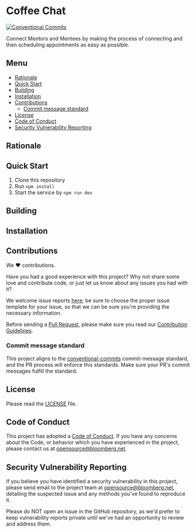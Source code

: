 # Coffee Chat  <!-- omit in toc -->

[![Conventional Commits](https://img.shields.io/badge/Conventional%20Commits-1.0.0-yellow.svg)](https://conventionalcommits.org)

Connect Mentors and Mentees by making the process of connecting and then
scheduling appointments as easy as possible.

## Menu  <!-- omit in toc -->

- [Rationale](#rationale)
- [Quick Start](#quick-start)
- [Building](#building)
- [Installation](#installation)
- [Contributions](#contributions)
  - [Commit message standard](#commit-message-standard)
- [License](#license)
- [Code of Conduct](#code-of-conduct)
- [Security Vulnerability Reporting](#security-vulnerability-reporting)

## Rationale

## Quick Start

1. Clone this repository
1. Run `npm install`
1. Start the service by `npm run dev`

## Building

## Installation

## Contributions

We :heart: contributions.

Have you had a good experience with this project? Why not share some
love and contribute code, or just let us know about any issues you had
with it?

We welcome issue reports [here](../../issues); be sure to choose the
proper issue template for your issue, so that we can be sure you're
providing the necessary information.

Before sending a [Pull Request](../../pulls), please make sure you
read our [Contribution
Guidelines](https://github.com/bloomberg/.github/blob/master/CONTRIBUTING.md).


### Commit message standard

This project aligns to the [conventional-commits](https://www.conventionalcommits.org/en/v1.0.0/) commit-message
standard, and the PR process will enforce this standards. Make sure
your PR's commit messages fulfill the standard.

## License

Please read the [LICENSE](LICENSE) file.

## Code of Conduct

This project has adopted a [Code of
Conduct](https://github.com/bloomberg/.github/blob/master/CODE_OF_CONDUCT.md).
If you have any concerns about the Code, or behavior which you have
experienced in the project, please contact us at
opensource@bloomberg.net.

## Security Vulnerability Reporting

If you believe you have identified a security vulnerability in this
project, please send email to the project team at
opensource@bloomberg.net, detailing the suspected issue and any
methods you've found to reproduce it.

Please do NOT open an issue in the GitHub repository, as we'd prefer
to keep vulnerability reports private until we've had an opportunity
to review and address them.
